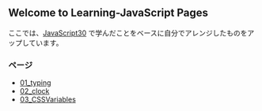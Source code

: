 ## Welcome to Learning-JavaScript Pages

ここでは、[JavaScript30](https://javascript30.com/) で学んだことをベースに自分でアレンジしたものをアップしています。


### ページ

- [01_typing](https://nouvelle.github.io/Learning-JavaScript/01_typing/) 
- [02_clock](https://nouvelle.github.io/Learning-JavaScript/02_clock/) 
- [03_CSSVariables](https://nouvelle.github.io/Learning-JavaScript/03_CSSVariables/) 


